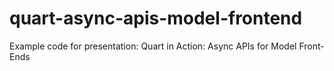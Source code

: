 # quart-async-apis-model-frontend
Example code for presentation: Quart in Action: Async APIs for Model Front-Ends

